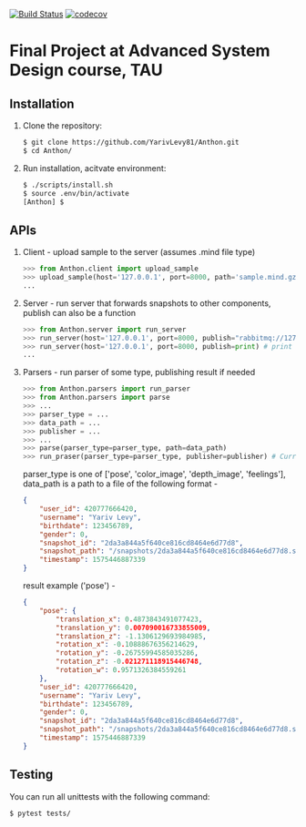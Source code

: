 [![Build Status](https://travis-ci.org/YarivLevy81/Anthon.svg?branch=master)](https://travis-ci.org/github/YarivLevy81/Anthon)
[![codecov](https://codecov.io/gh/YarivLevy81/Anthon/branch/master/graph/badge.svg)](https://codecov.io/gh/YarivLevy81/Anthon)

# Final Project at Advanced System Design course, TAU

## Installation

1. Clone the repository:

    ```sh
    $ git clone https://github.com/YarivLevy81/Anthon.git
    $ cd Anthon/
    ```

2. Run installation, acitvate environment:

    ```sh
    $ ./scripts/install.sh
    $ source .env/bin/activate
    [Anthon] $
    ```

## APIs

1. Client - upload sample to the server (assumes .mind file type)
    ```python
    >>> from Anthon.client import upload_sample
    >>> upload_sample(host='127.0.0.1', port=8000, path='sample.mind.gzip')
    ...
    ```
2. Server - run server that forwards snapshots to other components,
   publish can also be a function
     ```python
    >>> from Anthon.server import run_server
    >>> run_server(host='127.0.0.1', port=8000, publish="rabbitmq://127.0.0.1:5672") # publish to rabbbit
    >>> run_server(host='127.0.0.1', port=8000, publish=print) # print the message
    ...
    ```
3. Parsers - run parser of some type, publishing result if needed
    ```python
    >>> from Anthon.parsers import run_parser
    >>> from Anthon.parsers import parse
    >>> ...
    >>> parser_type = ...
    >>> data_path = ...
    >>> publisher = ...
    >>> ...
    >>> parse(parser_type=parser_type, path=data_path)
    >>> run_praser(parser_type=parser_type, publisher=publisher) # Currently only 'rabbitmq' publisher is supported
    ```
    parser_type is one of ['pose', 'color_image', 'depth_image', 'feelings'], data_path is a path to a file of the following format - 
    ```json
    {
        "user_id": 420777666420, 
        "username": "Yariv Levy", 
        "birthdate": 123456789, 
        "gender": 0, 
        "snapshot_id": "2da3a844a5f640ce816cd8464e6d77d8", 
        "snapshot_path": "/snapshots/2da3a844a5f640ce816cd8464e6d77d8.snp", 
        "timestamp": 1575446887339
    }
    ```
    result example ('pose') - 
    ```json
    {
        "pose": {
            "translation_x": 0.4873843491077423, 
            "translation_y": 0.007090016733855009, 
            "translation_z": -1.1306129693984985, 
            "rotation_x": -0.10888676356214629, 
            "rotation_y": -0.26755994585035286, 
            "rotation_z": -0.021271118915446748, 
            "rotation_w": 0.9571326384559261
        }, 
        "user_id": 420777666420, 
        "username": "Yariv Levy", 
        "birthdate": 123456789, 
        "gender": 0, 
        "snapshot_id": "2da3a844a5f640ce816cd8464e6d77d8", 
        "snapshot_path": "/snapshots/2da3a844a5f640ce816cd8464e6d77d8.snp", 
        "timestamp": 1575446887339
    }

    ```

## Testing

You can run all unittests with the following command:
```sh
$ pytest tests/
```
